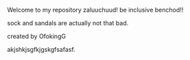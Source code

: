 Welcome to my repository zaluuchuud! be inclusive benchod!!

sock and sandals are actually not that bad.


created by OfokingG

akjshkjsgfkjgskgfsafasf.
<!---
Tugs-Yertunts/daradara is a ✨ special ✨ repository because its `README.md` (this file) appears on your GitHub profile.
You can click the Preview link to take a look at your changes.
--->
